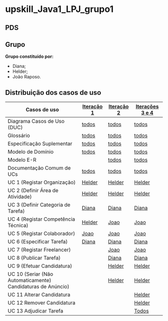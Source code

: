 # upskill_Java1_LPJ_grupo1
## PDS

## Grupo
**Grupo constituído por:**
- Diana;
- Helder;
- João Raposo.

## Distribuição dos casos de uso

| Casos de uso                      | [Iteração 1](Sprint2/FicheirosProjeto/IT1/README.md) | [Iteração 2](Sprint3/FicheirosProjeto/IT1/README.md) | [Iterações 3 e 4](Sprint4/FicheirosProjeto/IT1/README.md) |
|-----------------------------|------------|--------|------|
| Diagrama Casos de Uso (DUC) |  [todos](Sprint2/FicheirosProjeto/IT1/DUC.svg)  | [todos](Sprint3/FicheirosProjeto/IT1/DUC.svg)  | [todos](Sprint4/FicheirosProjeto/IT1/DUC.svg) |
| Glossário  |  [todos](Sprint2/FicheirosProjeto/IT1/Glossario.md)   |   [todos](Sprint3/FicheirosProjeto/IT1/Glossario.md)  | [todos](Sprint4/FicheirosProjeto/IT1/Glossario.md)  | 
| Especificação Suplementar   |  [todos](Sprint2/FicheirosProjeto/IT1/FURPS.md)   |  [todos](Sprint3/FicheirosProjeto/IT1/FURPS.md)  |  [todos](Sprint4/FicheirosProjeto/IT1/FURPS.md) |   
| Modelo de Domínio           |  [todos](Sprint2/FicheirosProjeto/IT1/MD.png)   |  [todos](Sprint3/FicheirosProjeto/IT1/MD.svg)  |  [todos](Sprint4/FicheirosProjeto/IT1/MD.svg)  | 
| Modelo E-R          |     |  [todos](Sprint3/FicheirosProjeto/IT2/BaseDados/ModeloRelacional.svg)  |  [todos](Sprint4/FicheirosProjeto/IT2/BaseDados/ModeloRelacional.svg) |
| Documentação Comum de UCs   |  [todos](Sprint2/FicheirosProjeto/DocComum.md)   |   [todos](Sprint3/FicheirosProjeto/IT1/DocComum.md)   |  [todos](Sprint4/FicheirosProjeto/IT1/DocComum.md)   |
| UC 1 (Registar Organização)  | [Helder](Sprint2/FicheirosProjeto/IT1/UC1_RegistarOrganização/UC1_RegistarOrganização.md)   | [Helder](Sprint3/FicheirosProjeto/IT1/UC1_RegistarOrganização/UC1_RegistarOrganização.md)   |  [Helder](Sprint4/FicheirosProjeto/IT1/UC1_RegistarOrganização/UC1_RegistarOrganização.md) |
| UC 2 (Definir Área de Atividade)  |  [Helder](Sprint2/FicheirosProjeto/IT1/UC2_DefinirAreaAtividade/UC2_DefinirAreaAtividade.md)  | [Helder](Sprint3/FicheirosProjeto/IT1/UC2_DefinirAreaAtividade/UC2_DefinirAreaAtividade.md)  | [Helder](Sprint4/FicheirosProjeto/IT1/UC2_DefinirAreaAtividade/UC2_DefinirAreaAtividade.md) |
| UC 3 (Definir Categoria de Tarefa)  |  [Diana](Sprint2/FicheirosProjeto/IT1/UC3_DefinirCT/UC3_DefinirCT.md)   | [Diana](Sprint3/FicheirosProjeto/IT1/UC3_DefinirCT/UC3_DefinirCT.md)   | [Diana](Sprint4/FicheirosProjeto/IT1/UC3_DefinirCT/UC3_DefinirCT.md) |
| UC 4 (Registar Competência Técnica)  |  [Helder](Sprint2/FicheirosProjeto/IT1/UC4_RegistarCT/UC4_RegistarCT.md)   | [Joao](Sprint3/FicheirosProjeto/IT1/UC4_RegistarCT/UC4_RegistarCT.md)   | [Joao](Sprint4/FicheirosProjeto/IT1/UC4_RegistarCT/UC4_RegistarCT.md) |
| UC 5 (Registar Colaborador)  |  [Joao](Sprint2/FicheirosProjeto/IT1/UC5_RegistarColaborador/UC5_RegistarColaborador.md) | [Joao](Sprint3/FicheirosProjeto/IT1/UC5_RegistarColaborador/UC5_RegistarColaborador.md) |  [Joao](Sprint4/FicheirosProjeto/IT1/UC5_RegistarColaborador/UC5_RegistarColaborador.md) |
| UC 6 (Especificar Tarefa)  |  [Diana](Sprint2/FicheirosProjeto/IT1/UC6_EspecificarTarefa/UC6_EspecificarTarefa.md)  | [Diana](Sprint3/FicheirosProjeto/IT1/UC6_EspecificarTarefa/UC6_EspecificarTarefa.md)  |  [Diana](Sprint4/FicheirosProjeto/IT1/UC6_EspecificarTarefa/UC6_EspecificarTarefa.md)  |
| UC 7 (Registar Freelancer)  |   | [Joao](Sprint3/FicheirosProjeto/IT1/UC7_RegistarFreelancer/UC7_RegistarFreelancer.md)   |  [Joao](Sprint4/FicheirosProjeto/IT1/UC7_RegistarFreelancer/UC7_RegistarFreelancer.md)   |
| UC 8 (Publicar Tarefa)  |    | [Diana](Sprint3/FicheirosProjeto/IT1/UC8_PublicarTarefa/UC8_PublicarTarefa.md)   |  [Diana](Sprint4/FicheirosProjeto/IT1/UC8_PublicarTarefa/UC8_PublicarTarefa.md)  |
| UC 9 (Efetuar Candidatura)  |  | [Helder](Sprint3/FicheirosProjeto/IT1/UC9_EfetuarCandidatura/UC9_EfetuarCandidatura.md) |   [Helder](Sprint4/FicheirosProjeto/IT1/UC9_EfetuarCandidatura/UC9_EfetuarCandidatura.md) |
| UC 10 (Seriar (Não Automaticamente) Candidaturas de Anúncio)  |  | [Helder](Sprint3/FicheirosProjeto/IT1/UC10_SeriarCandidaturas/UC10_SeriarCandidaturas.md)  | [Helder](Sprint4/FicheirosProjeto/IT1/UC10_SeriarCandidaturas/UC10_SeriarCandidaturas.md) |
| UC 11 Alterar Candidatura  |  |  | [Helder](Sprint4/FicheirosProjeto/IT1/UC11_AlterarCandidatura/UC11_AlterarCandidatura.md)  |  
| UC 12 Remover Candidatura  |  |  | [Helder](Sprint4/FicheirosProjeto/IT1/UC12_RemoverCandidatura/UC12_RemoverCandidatura.md)  |  
| UC 13 Adjudicar Tarefa  |  |  | [Todos](Sprint4/FicheirosProjeto/IT1/UC13_AdjudicarTarefa/UC13_AdjudicarTarefa.md)  |  